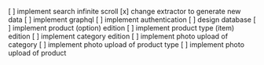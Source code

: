[ ] implement search infinite scroll
[x] change extractor to generate new data
[ ] implement graphql
[ ] implement authentication
[ ] design database
[ ] implement product (option) edition
[ ] implement product type (item) edition
[ ] implement category edition
[ ] implement photo upload of category
[ ] implement photo upload of product type
[ ] implement photo upload of product
